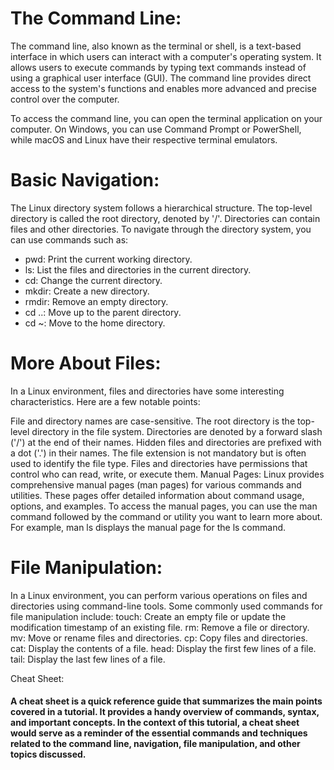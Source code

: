 # The Command Line:
The command line, also known as the terminal or shell, is a text-based interface in which users can interact with a computer's operating system. It allows users to execute commands by typing text commands instead of using a graphical user interface (GUI). The command line provides direct access to the system's functions and enables more advanced and precise control over the computer.

To access the command line, you can open the terminal application on your computer. On Windows, you can use Command Prompt or PowerShell, while macOS and Linux have their respective terminal emulators.

# Basic Navigation:
The Linux directory system follows a hierarchical structure. The top-level directory is called the root directory, denoted by '/'. Directories can contain files and other directories. To navigate through the directory system, you can use commands such as:

- pwd: Print the current working directory.
- ls: List the files and directories in the current directory.
- cd: Change the current directory.
- mkdir: Create a new directory.
- rmdir: Remove an empty directory.
- cd ..: Move up to the parent directory.
- cd ~: Move to the home directory.

# More About Files:
In a Linux environment, files and directories have some interesting characteristics. Here are a few notable points:

File and directory names are case-sensitive.
The root directory is the top-level directory in the file system.
Directories are denoted by a forward slash ('/') at the end of their names.
Hidden files and directories are prefixed with a dot ('.') in their names.
The file extension is not mandatory but is often used to identify the file type.
Files and directories have permissions that control who can read, write, or execute them.
Manual Pages:
Linux provides comprehensive manual pages (man pages) for various commands and utilities. These pages offer detailed information about command usage, options, and examples. To access the manual pages, you can use the man command followed by the command or utility you want to learn more about. For example, man ls displays the manual page for the ls command.

# File Manipulation:
In a Linux environment, you can perform various operations on files and directories using command-line tools. Some commonly used commands for file manipulation include:
touch: Create an empty file or update the modification timestamp of an existing file.
rm: Remove a file or directory.
mv: Move or rename files and directories.
cp: Copy files and directories.
cat: Display the contents of a file.
head: Display the first few lines of a file.
tail: Display the last few lines of a file.

Cheat Sheet:
<h4> A cheat sheet is a quick reference guide that summarizes the main points covered in a tutorial. It provides a handy overview of commands, syntax, and important concepts. In the context of this tutorial, a cheat sheet would serve as a reminder of the essential commands and techniques related to the command line, navigation, file manipulation, and other topics discussed.</h4>
